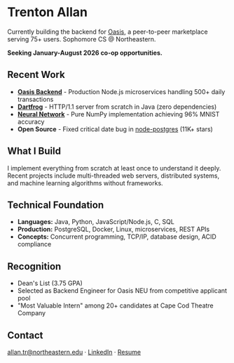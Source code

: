 # Trenton Allan

Currently building the backend for [Oasis](https://github.com/oasis-neu), a peer-to-peer marketplace serving 75+ users. Sophomore CS @ Northeastern.

**Seeking January-August 2026 co-op opportunities.**

## Recent Work

- **[Oasis Backend](https://github.com/oasis-neu/backend)** - Production Node.js microservices handling 500+ daily transactions
- **[Dartfrog](https://github.com/trentonallan/dartfrog)** - HTTP/1.1 server from scratch in Java (zero dependencies)
- **[Neural Network](https://github.com/trentonallan/neural-network-py)** - Pure NumPy implementation achieving 96% MNIST accuracy
- **Open Source** - Fixed critical date bug in [node-postgres](https://github.com/brianc/node-postgres) (11K+ stars)

## What I Build

I implement everything from scratch at least once to understand it deeply. Recent projects include multi-threaded web servers, distributed systems, and machine learning algorithms without frameworks.

## Technical Foundation

- **Languages:** Java, Python, JavaScript/Node.js, C, SQL
- **Production:** PostgreSQL, Docker, Linux, microservices, REST APIs
- **Concepts:** Concurrent programming, TCP/IP, database design, ACID compliance

## Recognition

- Dean's List (3.75 GPA)
- Selected as Backend Engineer for Oasis NEU from competitive applicant pool
- "Most Valuable Intern" among 20+ candidates at Cape Cod Theatre Company

## Contact

[allan.tr@northeastern.edu](mailto:allan.tr@northeastern.edu) · [LinkedIn](https://linkedin.com/in/trentonallan) · [Resume](https://github.com/trentonallan/trentonallan/blob/main/resume.pdf)
